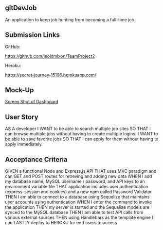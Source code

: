 ## gitDevJob

An application to keep job hunting from becoming a full-time job.

## Submission Links

GitHub:

https://github.com/jeoldmixon/TeamProject2

Heroku:

https://secret-journey-15196.herokuapp.com/

## Mock-Up

[Screen Shot of Dashboard](./public/images/image.png)

## User Story

AS A developer
I WANT to be able to search multiple job sites
SO THAT I can browse multiple jobs without having to create multiple logins.
I WANT to be able to save favorite jobs
SO THAT I can apply for them without having to apply immediately.

## Acceptance Criteria

GIVEN a functional Node and Express.js API
THAT uses MVC paradigm and can GET and POST routes for retreving and adding new data
WHEN I add my database name, MySQL username / password, and API keys to an environment variable file
THAT application includes user authentication (express-session and cookies) and a new npm called Password Validator
THEN I am able to connect to a database using Sequelize that maintains user accounts using authentication
WHEN I enter the command to invoke the application
THEN my server is started and the Sequelize models are synced to the MySQL database
THEN I am able to test API calls from various external sources
THEN using Handlebars as the template engine I can
LASTLY deploy to HEROKU for end users to access
